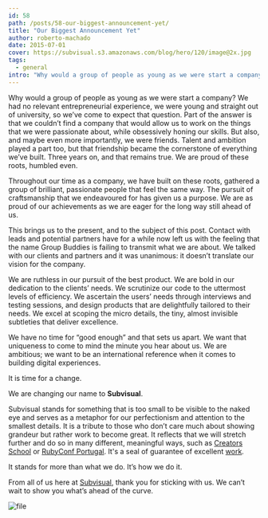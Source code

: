```yaml
---
id: 58
path: /posts/58-our-biggest-announcement-yet/
title: "Our Biggest Announcement Yet"
author: roberto-machado
date: 2015-07-01
cover: https://subvisual.s3.amazonaws.com/blog/hero/120/image@2x.jpg
tags:
  - general
intro: "Why would a group of people as young as we were start a company? We had no relevant entrepreneurial experience, we were young and straight out of university, so we’ve come to expect that question. Part of the answer is that we couldn’t find a company that would allow us to work on the things that we were passionate about, while obsessively honing our skills. But also, and maybe even more importantly, we were friends. Talent and ambition played a part too, but that friendship became the cornerstone of everything we’ve built. Three years on, and that remains true. We are proud of these roots, humbled even."
---
```


Why would a group of people as young as we were start a company? We had no relevant entrepreneurial experience, we were young and straight out of university, so we’ve come to expect that question. Part of the answer is that we couldn’t find a company that would allow us to work on the things that we were passionate about, while obsessively honing our skills. But also, and maybe even more importantly, we were friends. Talent and ambition played a part too, but that friendship became the cornerstone of everything we’ve built. Three years on, and that remains true. We are proud of these roots, humbled even.

Throughout our time as a company, we have built on these roots, gathered a group of brilliant, passionate people that feel the same way. The pursuit of craftsmanship that we endeavoured for has given us a purpose. We are as proud of our achievements as we are eager for the long way still ahead of us.

This brings us to the present, and to the subject of this post. Contact with leads and potential partners have for a while now left us with the feeling that the name Group Buddies is failing to transmit what we are about. We talked with our clients and partners and it was unanimous: it doesn’t translate our vision for the company.

We are ruthless in our pursuit of the best product. We are bold in our dedication to the clients’ needs. We scrutinize our code to the uttermost levels of efficiency. We ascertain the users’ needs through interviews and testing sessions, and design products that are delightfully tailored to their needs. We excel at scoping the micro details, the tiny, almost invisible subtleties that deliver excellence.

We have no time for “good enough” and that sets us apart. We want that uniqueness to come to mind the minute you hear about us. We are ambitious; we want to be an international reference when it comes to building digital experiences. 

It is time for a change.

We are changing our name to **Subvisual**.

Subvisual stands for something that is too small to be visible to the naked eye and serves as a metaphor for our perfectionism and attention to the smallest details. It is a tribute to those who don’t care much about showing grandeur but rather work to become great. It reflects that we will stretch further and do so in many different, meaningful ways, such as [Creators School](http://creatorsschool.com/) or [RubyConf Portugal](http://rubyconf.pt). It's a seal of guarantee of excellent [work](https://subvisual.co/work/).

It stands for more than what we do. It’s how we do it. 

From all of us here at [Subvisual](https://subvisual.co), thank you for sticking with us. We can’t wait to show you what’s ahead of the curve.

![file](https://subvisual.s3.amazonaws.com/blog/post_image/43/image-1435765550392.png)

